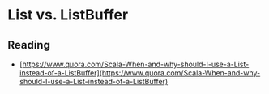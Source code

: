 # List vs. ListBuffer

## Reading

* [https://www.quora.com/Scala-When-and-why-should-I-use-a-List-instead-of-a-ListBuffer](https://www.quora.com/Scala-When-and-why-should-I-use-a-List-instead-of-a-ListBuffer)



